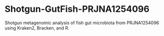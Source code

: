 # Shotgun-GutFish-PRJNA1254096
Shotgun metagenomic analysis of fish gut microbiota from PRJNA1254096 using Kraken2, Bracken, and R.
